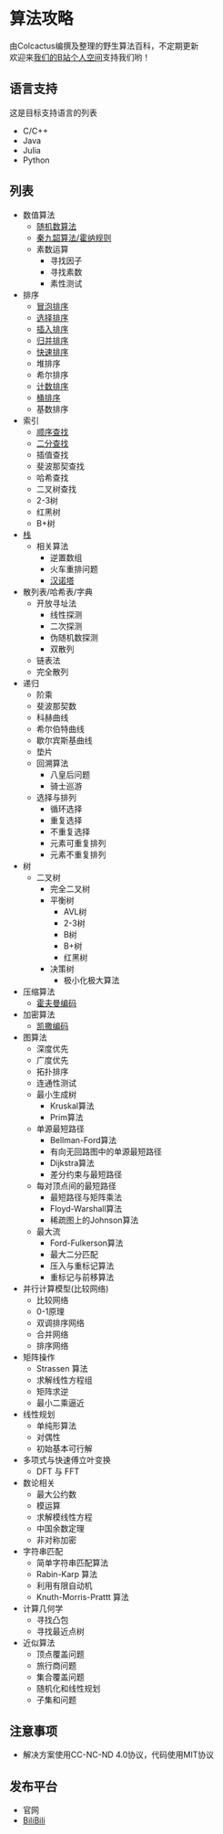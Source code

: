 # 算法攻略  
由Colcactus编撰及整理的野生算法百科，不定期更新  
欢迎来[我们的B站个人空间](https://space.bilibili.com/473292188)支持我们哟！  

## 语言支持

这是目标支持语言的列表

- C/C++
- Java
- Julia
- Python

## 列表

- 数值算法
    - [随机数算法](/base/random_number)
    - [秦九韶算法/霍纳规则](/base/hornier_scheme)
    - 素数运算
        - 寻找因子
        - 寻找素数
        - 素性测试
- 排序
    - [冒泡排序](/base/sort/bubble_sort)
    - [选择排序](/base/sort/selection_sort)
    - [插入排序](/base/sort/insertion_sort)
    - [归并排序](/base/sort/merge_sort)
    - [快速排序](/base/sort/quick_sort)
    - 堆排序
    - 希尔排序
    - [计数排序](/base/sort/counting_sort)
    - [桶排序](/base/sort/bucket_sort)
    - 基数排序
- 索引
    - [顺序查找](/base/index/linear_search)
    - [二分查找](/base/index/binary_search)
    - 插值查找
    - 斐波那契查找
    - 哈希查找
    - 二叉树查找
    - 2-3树
    - 红黑树
    - B+树
- [栈](/base/stack)
    - 相关算法
        - 逆置数组
        - 火车重排问题
        - [汉诺塔](/base/stack/Hanoi)
- 散列表/哈希表/字典
    - 开放寻址法
        - 线性探测
        - 二次探测
        - 伪随机数探测
        - 双散列
    - 链表法
    - 完全散列
- 递归
    - 阶乘
    - 斐波那契数
    - 科赫曲线
    - 希尔伯特曲线
    - 歇尔宾斯基曲线
    - 垫片
    - 回溯算法
        - 八皇后问题
        - 骑士巡游
    - 选择与排列
        - 循环选择
        - 重复选择
        - 不重复选择
        - 元素可重复排列
        - 元素不重复排列
- 树
    - 二叉树
        - 完全二叉树
        - 平衡树
            - AVL树
            - 2-3树
            - B树
            - B+树
            - 红黑树
        - 决策树
            - 极小化极大算法
- 压缩算法
    - [霍夫曼编码](/base/compression_algorithm/huffman)
- 加密算法
    - [凯撒编码](/base/cipher/)
- 图算法
    - 深度优先
    - 广度优先
    - 拓扑排序
    - 连通性测试
    - 最小生成树
        - Kruskal算法
        - Prim算法
    - 单源最短路径
        - Bellman-Ford算法
        - 有向无回路图中的单源最短路径
        - Dijkstra算法
        - 差分约束与最短路径
    - 每对顶点间的最短路径
        - 最短路径与矩阵乘法
        - Floyd-Warshall算法
        - 稀疏图上的Johnson算法
    - 最大流
        - Ford-Fulkerson算法
        - 最大二分匹配
        - 压入与重标记算法
        - 重标记与前移算法
- 并行计算模型(比较网络)
    - 比较网络
    - 0-1原理
    - 双调排序网络
    - 合并网络
    - 排序网络
- 矩阵操作
    - Strassen 算法
    - 求解线性方程组
    - 矩阵求逆
    - 最小二乘逼近
- 线性规划
    - 单纯形算法
    - 对偶性
    - 初始基本可行解
- 多项式与快速傅立叶变换
    - DFT 与 FFT
- 数论相关
    - 最大公约数
    - 模运算
    - 求解模线性方程
    - 中国余数定理
    - 非对称加密
- 字符串匹配
    - 简单字符串匹配算法
    - Rabin-Karp 算法
    - 利用有限自动机
    - Knuth-Morris-Prattt 算法
- 计算几何学
    - 寻找凸包
    - 寻找最近点树
- 近似算法
    - 顶点覆盖问题
    - 旅行商问题
    - 集合覆盖问题
    - 随机化和线性规划
    - 子集和问题

## 注意事项
- 解决方案使用CC-NC-ND 4.0协议，代码使用MIT协议

## 发布平台
- 官网
- [BiliBili](https://space.bilibili.com/473292188)
